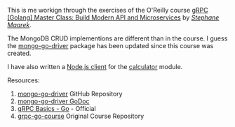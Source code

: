 This is me workign through the exercises of the O'Reilly course [gRPC [Golang] Master Class: Build Modern API and Microservices](https://learning.oreilly.com/videos/grpc-golang-master/9781838555467) by [*Stephane Maarek*](https://github.com/simplesteph).

The MongoDB CRUD implementions are different than in the course. I guess the [mongo-go-driver](https://github.com/mongodb/mongo-go-driver) package has been updated since this course was created.

I have also written a [Node.js client](calculator/calculator_client_node) for the [calculator](calculator/) module.

Resources:
1. [mongo-go-driver](https://github.com/mongodb/mongo-go-driver) GitHub Repository
2. [mongo-go-driver GoDoc](https://godoc.org/go.mongodb.org/mongo-driver/mongo)
3. [gRPC Basics - Go](https://grpc.io/docs/tutorials/basic/go/) - Official
4. [grpc-go-course](https://github.com/simplesteph/grpc-go-course) Original Course Repository